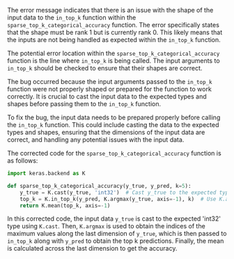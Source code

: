 The error message indicates that there is an issue with the shape of the input data to the `in_top_k` function within the `sparse_top_k_categorical_accuracy` function. The error specifically states that the shape must be rank 1 but is currently rank 0. This likely means that the inputs are not being handled as expected within the `in_top_k` function.

The potential error location within the `sparse_top_k_categorical_accuracy` function is the line where `in_top_k` is being called. The input arguments to `in_top_k` should be checked to ensure that their shapes are correct.

The bug occurred because the input arguments passed to the `in_top_k` function were not properly shaped or prepared for the function to work correctly. It is crucial to cast the input data to the expected types and shapes before passing them to the `in_top_k` function.

To fix the bug, the input data needs to be prepared properly before calling the `in_top_k` function. This could include casting the data to the expected types and shapes, ensuring that the dimensions of the input data are correct, and handling any potential issues with the input data.

The corrected code for the `sparse_top_k_categorical_accuracy` function is as follows:

```python
import keras.backend as K

def sparse_top_k_categorical_accuracy(y_true, y_pred, k=5):
    y_true = K.cast(y_true, 'int32')  # Cast y_true to the expected type
    top_k = K.in_top_k(y_pred, K.argmax(y_true, axis=-1), k)  # Use K.argmax to get the indices instead of K.max
    return K.mean(top_k, axis=-1)
```

In this corrected code, the input data `y_true` is cast to the expected 'int32' type using `K.cast`. Then, `K.argmax` is used to obtain the indices of the maximum values along the last dimension of `y_true`, which is then passed to `in_top_k` along with `y_pred` to obtain the top k predictions. Finally, the mean is calculated across the last dimension to get the accuracy.